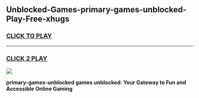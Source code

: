 
## Unblocked-Games-primary-games-unblocked-Play-Free-xhugs
<h3>
<a href="https://premium76.site?title=primary-games-unblocked&ref=18A1">CLICK TO PLAY</a></h3>
<hr>

<h3>
<a href="https://premium76.site?title=primary-games-unblocked&ref=18A1">CLICK 2 PLAY</a>
  
</h3>

<a href="https://premium76.site?title=primary-games-unblocked&ref=18A1"><img src="https://clearcache.store/games.png"></a>


**primary-games-unblocked games unblocked: Your Gateway to Fun and Accessible Online Gaming**
